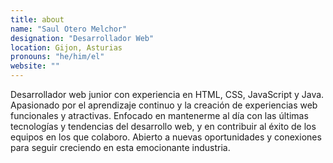 ```yaml
---
title: about
name: "Saul Otero Melchor"
designation: "Desarrollador Web"
location: Gijon, Asturias
pronouns: "he/him/el"
website: ""
---
```


Desarrollador web junior con experiencia en HTML, CSS, JavaScript y Java. Apasionado por el aprendizaje continuo y la creación de experiencias web funcionales y atractivas. Enfocado en mantenerme al día con las últimas tecnologías y tendencias del desarrollo web, y en contribuir al éxito de los equipos en los que colaboro. Abierto a nuevas oportunidades y conexiones para seguir creciendo en esta emocionante industria.